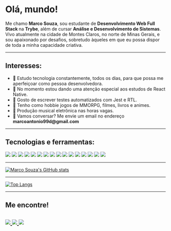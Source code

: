 <h1> Olá, mundo! </h1> 
<p> Me chamo <b> Marco Souza</b>, sou estudante de <b> Desenvolvimento Web Full Stack </b> na <b>Trybe</b>, além de cursar <b>Análise e Desenvolvimento de Sistemas</b>.
Vivo atualmente na cidade de Montes Claros, no norte de Minas Gerais, e sou apaixonado por desafios, sobretudo àqueles em que eu possa dispor de toda a minha capacidade criativa.</p>
<hr />
<h2>Interesses:</h2>
<ul>
  <li>🌱 Estudo tecnologia constantemente, todos os dias, para que possa me aperfeiçoar como pessoa desenvolvedora.</li>
  <li>📱 No momento estou dando uma atenção especial aos estudos de React Native.</li>
  <li>🔌 Gosto de escrever testes automatizados com Jest e RTL.</li>
  <li>👾 Tenho como hobbie jogos de MMORPG, filmes, livros e animes.</li>
  <li>🎹 Produção musical eletrônica nas horas vagas.</li>
  <li>💌 Vamos conversar? Me envie um email no endereço <b>marcoantonio99d@gmail.com</b></li>
</ul>
<hr />
<h2>Tecnologias e ferramentas:</h2>
<div>
  <img src="https://img.shields.io/badge/HTML5-E34F26?style=for-the-badge&logo=html5&logoColor=white"/>
  <img src="https://img.shields.io/badge/CSS3-1572B6?style=for-the-badge&logo=css3&logoColor=white"/>
  <img src="https://img.shields.io/badge/JavaScript-323330?style=for-the-badge&logo=javascript&logoColor=F7DF1E"/>
  <img src="https://img.shields.io/badge/Jest-C21325?style=for-the-badge&logo=jest&logoColor=white"/>
  <img src="https://img.shields.io/badge/React-20232A?style=for-the-badge&logo=react&logoColor=61DAFB"/>
  <img src="https://img.shields.io/badge/React_Router-CA4245?style=for-the-badge&logo=react-router&logoColor=white"/>
  <img src="https://img.shields.io/badge/Redux-593D88?style=for-the-badge&logo=redux&logoColor=white"/>
  <img src="https://img.shields.io/badge/Bootstrap-563D7C?style=for-the-badge&logo=bootstrap&logoColor=white"/>
  <img src="https://img.shields.io/badge/Docker-2CA5E0?style=for-the-badge&logo=docker&logoColor=white"/>
  <img src="https://img.shields.io/badge/MySQL-005C84?style=for-the-badge&logo=mysql&logoColor=white"/>
  <img src="https://img.shields.io/badge/Node.js-339933?style=for-the-badge&logo=nodedotjs&logoColor=white"/>
  <img src="https://img.shields.io/badge/Express.js-000000?style=for-the-badge&logo=express&logoColor=white"/>
  <img src="https://img.shields.io/badge/TypeScript-007ACC?style=for-the-badge&logo=typescript&logoColor=white"/>
  <img src="https://img.shields.io/badge/VSCode-0078D4?style=for-the-badge&logo=visual%20studio%20code&logoColor=white"/>
  <img src="https://img.shields.io/badge/Sequelize-52B0E7?style=for-the-badge&logo=Sequelize&logoColor=white"/>
  <img src="https://img.shields.io/badge/Ubuntu-E95420?style=for-the-badge&logo=ubuntu&logoColor=white"/>
</div>

<hr />

[![Marco Souza's GitHub stats](https://github-readme-stats.vercel.app/api?username=marcoantoniosz)](https://github.com/marcoantoniosz/github-readme-stats)

<hr />

[![Top Langs](https://github-readme-stats.vercel.app/api/top-langs/?username=marcoantoniosz)](https://github.com/marcoantoniosz/github-readme-stats)

<hr />

<h2>Me encontre!<h2/>
  <a href="https://contate.me/marcoantoniosz" target="_blank">
    <img src="https://img.shields.io/badge/WhatsApp-25D366?style=for-the-badge&logo=whatsapp&logoColor=white"/>
  <a>
    
  <a href="https://www.linkedin.com/in/marcoantoniosz/" target="_blank"> 
    <img src="https://img.shields.io/badge/LinkedIn-0077B5?style=for-the-badge&logo=linkedin&logoColor=white"/>
  <a/>
    
  <a href="https://marcoantoniosz.github.io/" target="_blank"> 
    <img src="https://img.shields.io/badge/GitHub-100000?style=for-the-badge&logo=github&logoColor=white"/>
  <a/>
